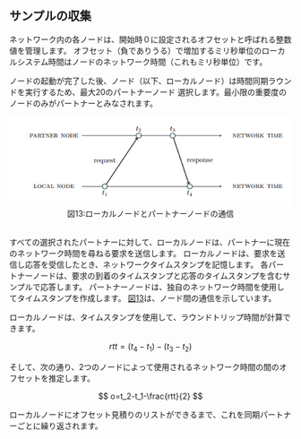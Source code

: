
## サンプルの収集

ネットワーク内の各ノードは、開始時０に設定されるオフセットと呼ばれる整数値を管理します。
オフセット（負でありうる）で増加するミリ秒単位のローカルシステム時間はノードのネットワーク時間（これもミリ秒単位）です。


ノードの起動が完了した後、ノード（以下、ローカルノード）は時間同期ラウンドを実行するため、最大20のパートナーノード
選択します。最小限の重要度のノードのみがパートナーとみなされます。


<img src="/images/Figure13.png">
<center>図13:ローカルノードとパートナーノードの通信</center>
<br>


すべての選択されたパートナーに対して、ローカルノードは、パートナーに現在のネットワーク時間を尋ねる要求を送信します。
ローカルノードは、要求を送信し応答を受信したとき、ネットワークタイムスタンプを記憶します。
各パートナーノードは、要求の到着のタイムスタンプと応答のタイムスタンプを含むサンプルで応答します。
パートナーノードは、独自のネットワーク時間を使用してタイムスタンプを作成します。
[図13](#図3)は、ノード間の通信を示しています。

ローカルノードは、タイムスタンプを使用して、ラウンドトリップ時間が計算できます。

$$
rtt=(t_4-t_1)-(t_3-t_2)
$$

そして、次の通り、2つのノードによって使用されるネットワーク時間の間のオフセットを推定します。

$$
o=t_2-t_1-\frac{rtt}{2}
$$

ローカルノードにオフセット見積りのリストができるまで、これを同期パートナーごとに繰り返されます。

